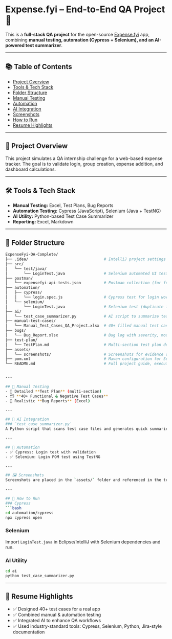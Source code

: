 # Expense.fyi – End-to-End QA Project 🚀

This is a **full-stack QA project** for the open-source [Expense.fyi](https://expense.fyi) app, combining **manual testing, automation (Cypress + Selenium), and an AI-powered test summarizer**.

---

## 📚 Table of Contents
- [Project Overview](#project-overview)
- [Tools & Tech Stack](#tools--tech-stack)
- [Folder Structure](#folder-structure)
- [Manual Testing](#manual-testing)
- [Automation](#automation)
- [AI Integration](#ai-integration)
- [Screenshots](#screenshots)
- [How to Run](#how-to-run)
- [Resume Highlights](#resume-highlights)

---

## 🚩 Project Overview
This project simulates a QA internship challenge for a web-based expense tracker. The goal is to validate login, group creation, expense addition, and dashboard calculations.

---

## 🛠 Tools & Tech Stack
- **Manual Testing:** Excel, Test Plans, Bug Reports
- **Automation Testing:** Cypress (JavaScript), Selenium (Java + TestNG)
- **AI Utility:** Python-based Test Case Summarizer
- **Reporting:** Excel, Markdown

---

## 📂 Folder Structure
```bash
ExpenseFyi-QA-Complete/
├── .idea/                                 # IntelliJ project settings (optional)
├── src/
│   └── test/java/
│       └── LoginTest.java                 # Selenium automated UI test (Java + TestNG)
├── postman/
│   └── expensefyi-api-tests.json          # Postman collection (for future REST API testing)
├── automation/
│   ├── cypress/
│   │   └── login.spec.js                  # Cypress test for login workflow
│   └── selenium/
│       └── LoginTest.java                 # Selenium test (duplicate for isolated run)
├── ai/
│   └── test_case_summarizer.py            # AI script to summarize test case coverage
├── manual-test-cases/
│   └── Manual_Test_Cases_QA_Project.xlsx  # 40+ filled manual test cases
├── bugs/
│   └── Bug_Report.xlsx                    # Bug log with severity, module, and reproducibility
├── test-plan/
│   └── TestPlan.md                        # Multi-section test plan document
├── assets/
│   └── screenshots/                       # Screenshots for evidence or UI validation
├── pom.xml                                # Maven configuration for Selenium
└── README.md                              # Full project guide, execution instructions, resume notes


---

## 📝 Manual Testing
- 📄 Detailed **Test Plan** (multi-section)
- 🗂️ **40+ Functional & Negative Test Cases**
- 🐞 Realistic **Bug Reports** (Excel)

---

## 🤖 AI Integration
### `test_case_summarizer.py`
A Python script that scans test case files and generates quick summaries to help QA teams prioritize.

---

## 🧪 Automation
- ✅ Cypress: Login test with validation
- ✅ Selenium: Login POM test using TestNG

---

## 🖼️ Screenshots
Screenshots are placed in the `assets/` folder and referenced in the test evidence.

---

## 🚀 How to Run
### Cypress
```bash
cd automation/cypress
npx cypress open
```

### Selenium
Import `LoginTest.java` in Eclipse/IntelliJ with Selenium dependencies and run.

### AI Utility
```bash
cd ai
python test_case_summarizer.py
```

---

## 💼 Resume Highlights
- ✅ Designed 40+ test cases for a real app
- ✅ Combined manual & automation testing
- ✅ Integrated AI to enhance QA workflows
- ✅ Used industry-standard tools: Cypress, Selenium, Python, Jira-style documentation
